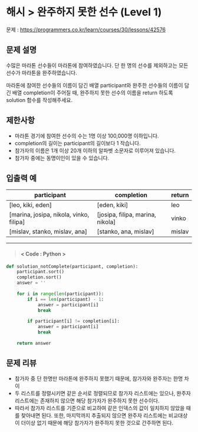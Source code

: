 # 해시 > 완주하지 못한 선수 (Level 1)
문제 : https://programmers.co.kr/learn/courses/30/lessons/42576

## 문제 설명
수많은 마라톤 선수들이 마라톤에 참여하였습니다. 단 한 명의 선수를 제외하고는 모든 선수가 마라톤을 완주하였습니다.

마라톤에 참여한 선수들의 이름이 담긴 배열 participant와 완주한 선수들의 이름이 담긴 배열 completion이 주어질 때, 완주하지 못한 선수의 이름을 return 하도록 solution 함수를 작성해주세요.

## 제한사항
- 마라톤 경기에 참여한 선수의 수는 1명 이상 100,000명 이하입니다.
- completion의 길이는 participant의 길이보다 1 작습니다.
- 참가자의 이름은 1개 이상 20개 이하의 알파벳 소문자로 이루어져 있습니다.
- 참가자 중에는 동명이인이 있을 수 있습니다.

## 입출력 예

| participant |	completion | return |
| --- | --- | --- | 
| [leo, kiki, eden]	| [eden, kiki] | leo |
| [marina, josipa, nikola, vinko, filipa] |	[josipa, filipa, marina, nikola] | vinko |
| [mislav, stanko, mislav, ana] | [stanko, ana, mislav] | mislav |

____

> #### < Code : Python >
```python
def solution_notComplete(participant, completion):
    participant.sort()
    completion.sort()
    answer = ''
    
    for i in range(len(participant)):
        if i == len(participant) - 1:
            answer = participant[i]
            break
            
        if participant[i] != completion[i]:
            answer = participant[i]
            break
    
    return answer
```

## 문제 리뷰
- 참가자 중 단 한명만 마라톤에 완주하지 못했기 때문에, 참가자와 완주자는 한명 차이
- 두 리스트를 정렬시키면 같은 순서로 정렬되므로 참가자 리스트에는 있으나, 완주자 리스트에는 존재하지 않으면 해당 참가자가 완주하지 못한 선수이다.
- 따라서 참가자 리스트를 기준으로 비교하여 같은 인덱스의 값이 일치하지 않았을 때를 찾아내면 된다. 또한, 마지막까지 추출되지 않으면 완주자 리스트에는 비교대상이 더이상 없기 때문에 해당 참가자가 완주하지 못한 것으로 간주하면 된다.